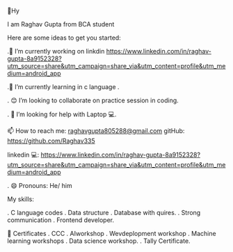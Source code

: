 👋Hy

I am Raghav Gupta from BCA student 

Here are some ideas to get you started:

.🔭 I’m currently working on linkdin https://www.linkedin.com/in/raghav-gupta-8a9152328?utm_source=share&utm_campaign=share_via&utm_content=profile&utm_medium=android_app


.🌱 I’m currently learning in c language .



. 😊 I’m looking to collaborate on practice session in coding.

. 🤔 I’m looking for help with Laptop 💻.


📫 How to reach me: raghavgupta805288@gmail.com
          gitHub:   https://github.com/Raghav335

linkedin 💻:
https://www.linkedin.com/in/raghav-gupta-8a9152328?utm_source=share&utm_campaign=share_via&utm_content=profile&utm_medium=android_app
 
. 😄 Pronouns: He/ him 


My skills: 

. C language codes 
. Data structure 
. Database with quires.
. Strong communication 
. Frontend developer.

📿 Certificates 
. CCC
. AIworkshop
. Wevdeplopment workshop 
.  Machine learning workshops 
. Data science workshop.
. Tally Certificate.

